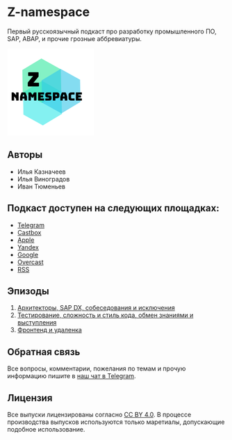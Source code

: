 # Z-namespace

Первый русскоязычный подкаст про разработку промышленного ПО, SAP, ABAP, и прочие грозные аббревиатуры.

![Project Logo](/logo.png)

## Авторы

- Илья Казначеев
- Илья Виноградов
- Иван Тюменьев

## Подкаст доступен на следующих площадках:

- [Telegram](https://t.me/z_namespace)
- [Castbox](http://bit.ly/z-namespace-castbox)
- [Apple](http://bit.ly/z-namespace-apple)
- [Yandex](http://bit.ly/z-namespace-yandex)
- [Google](http://bit.ly/z-namespace-google)
- [Overcast](http://bit.ly/z-namespace-overcast)
- [RSS](http://bit.ly/z-namespace-rss)

## Эпизоды

1. [Архитекторы, SAP DX, собеседования и исключения](https://castbox.fm/episode/Z-namespace-1-id2658981-id235788244)
2. [Тестирование, сложность и стиль кода, обмен знаниями и выступления](https://castbox.fm/episode/2---тестирование%2C-сложность-и-стиль-кода%2C-обмен-знаниями-и-выступления-id2658981-id240366868)
3. [Фронтенд и удаленка](https://castbox.fm/episode/3---фронтенд-и-удаленка-id2658981-id245027101)

## Обратная связь

Все вопросы, комментарии, пожелания по темам и прочую информацию пишите в [наш чат в Telegram](https://t.me/z_chatspace).

## Лицензия

Все выпуски лицензированы согласно [CC BY 4.0](https://creativecommons.org/licenses/by/4.0/). В процессе производства выпусков используются только маретиалы, допускающие подобное использование.
